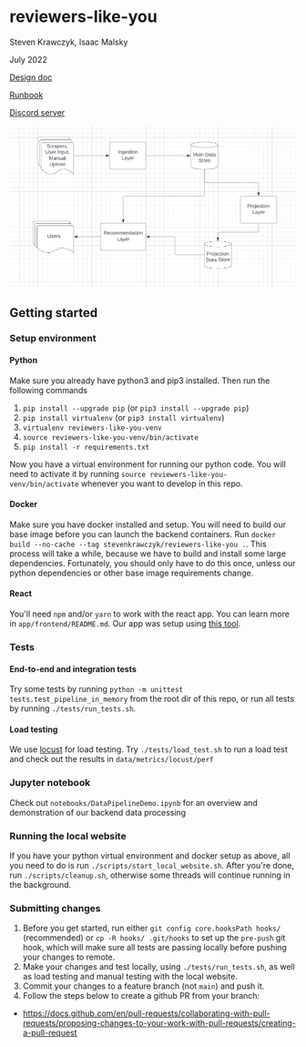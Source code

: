 # reviewers-like-you
Steven Krawczyk, Isaac Malsky

July 2022

[Design doc](https://docs.google.com/document/d/1sPTaOpxOl5q8VmGsr-TLnwGrpLGtXugPjhlEqxvhL1Q/edit)

[Runbook](https://docs.google.com/document/d/1PVQZQyA8hbLpeZnJOZMJi2J8mLf0H-ztqKgS7Fe_sO4/edit)

[Discord server](https://discord.com/channels/1001211644745109537/1001211645252616224)

![image info](./images/SystemDesign.png)

## Getting started

### Setup environment

#### Python

Make sure you already have python3 and pip3 installed. Then run the following commands
1. `pip install --upgrade pip` (or `pip3 install --upgrade pip`)
2. `pip install virtualenv` (or `pip3 install virtualenv`)
3. `virtualenv reviewers-like-you-venv`
4. `source reviewers-like-you-venv/bin/activate`
5. `pip install -r requirements.txt`

Now you have a virtual environment for running our python code. You will need to activate it by running `source reviewers-like-you-venv/bin/activate` whenever you want to develop in this repo.

#### Docker

Make sure you have docker installed and setup. You will need to build our base image before you can launch the backend containers. Run `docker build --no-cache --tag stevenkrawczyk/reviewers-like-you .`. This process will take a while, because we have to build and install some large dependencies. Fortunately, you should only have to do this once, unless our python dependencies or other base image requirements change.

#### React

You'll need `npm` and/or `yarn` to work with the react app. You can learn more in `app/frontend/README.md`. Our app was setup using [this tool](https://github.com/facebook/create-react-app).

### Tests

#### End-to-end and integration tests

Try some tests by running `python -m unittest tests.test_pipeline_in_memory` from the root dir of this repo, or run all tests by running `./tests/run_tests.sh`.

#### Load testing

We use [locust](https://docs.locust.io/en/stable/what-is-locust.html) for load testing. Try `./tests/load_test.sh` to run a load test and check out the results in `data/metrics/locust/perf`

### Jupyter notebook

Check out `notebooks/DataPipelineDemo.ipynb` for an overview and demonstration of our backend data processing

### Running the local website

If you have your python virtual environment and docker setup as above, all you need to do is run `./scripts/start_local_website.sh`. After you're done, run `./scripts/cleanup.sh`, otherwise some threads will continue running in the background.

### Submitting changes

1. Before you get started, run either  `git config core.hooksPath hooks/` (recommended) or `cp -R hooks/ .git/hooks` to set up the `pre-push` git hook, which will make sure all tests are passing locally before pushing your changes to remote.
2. Make your changes and test locally, using `./tests/run_tests.sh`, as well as load testing and manual testing with the local website.
3. Commit your changes to a feature branch (not `main`) and push it.
4. Follow the steps below to create a github PR from your branch:  
 * https://docs.github.com/en/pull-requests/collaborating-with-pull-requests/proposing-changes-to-your-work-with-pull-requests/creating-a-pull-request

